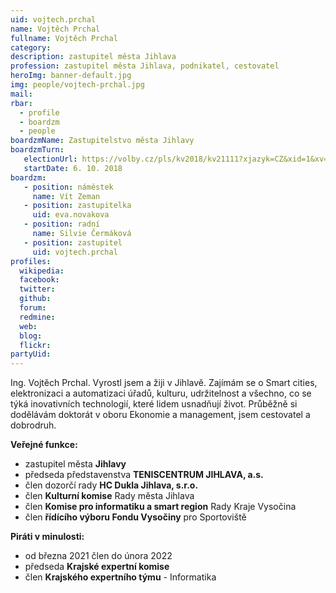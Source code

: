 ```yaml
---
uid: vojtech.prchal            
name: Vojtěch Prchal       
fullname: Vojtěch Prchal      
category:           
description: zastupitel města Jihlava
profession: zastupitel města Jihlava, podnikatel, cestovatel
heroImg: banner-default.jpg
img: people/vojtech-prchal.jpg
mail:
rbar:
  - profile
  - boardzm
  - people
boardzmName: Zastupitelstvo města Jihlavy
boardzmTurn:
   electionUrl: https://volby.cz/pls/kv2018/kv21111?xjazyk=CZ&xid=1&xv=23&xdz=3&xnumnuts=6102&xobec=586846&xstrana=0
   startDate: 6. 10. 2018
boardzm:
   - position: náměstek
     name: Vít Zeman
   - position: zastupitelka
     uid: eva.novakova
   - position: radní
     name: Silvie Čermáková
   - position: zastupitel
     uid: vojtech.prchal
profiles:
  wikipedia:
  facebook:
  twitter:
  github:
  forum:
  redmine:
  web:
  blog:
  flickr:
partyUid:
---
```


Ing. Vojtěch Prchal. Vyrostl jsem a žiji v Jihlavě. Zajímám se o Smart cities, elektronizaci a automatizaci úřadů, kulturu, udržitelnost a všechno, co se týká inovativních technologií, které lidem usnadňují život. Průběžně si dodělávám doktorát v oboru Ekonomie a management, jsem cestovatel a dobrodruh.

**Veřejné funkce:**
* zastupitel města **Jihlavy**
*	předseda představenstva **TENISCENTRUM JIHLAVA, a.s.**
*	člen dozorčí rady **HC Dukla Jihlava, s.r.o.**
*	člen **Kulturní komise** Rady města Jihlava
*	člen **Komise pro informatiku a smart region** Rady Kraje Vysočina
*	člen **řídícího výboru Fondu Vysočiny** pro Sportoviště

**Piráti v minulosti:**
* od března 2021 člen do února 2022
* předseda **Krajské expertní komise**
* člen **Krajského expertního týmu** - Informatika

